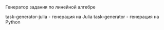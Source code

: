 #
Генератор задания по линейной алгебре

task-generator-julia - генерация на Julia
task-generator - генерация на Python
